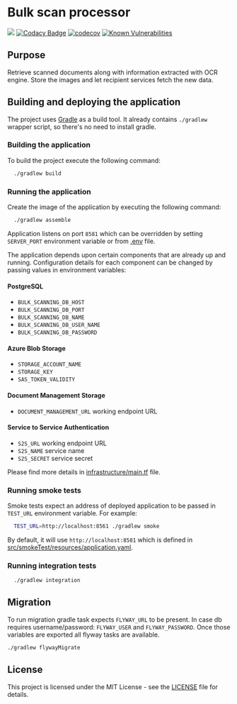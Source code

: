 # Bulk scan processor

![](https://github.com/hmcts/bulk-scan-processor/workflows/CI/badge.svg)
[![Codacy Badge](https://api.codacy.com/project/badge/Grade/958fd3d74a194a0f8b9529cbc012293e)](https://www.codacy.com/app/HMCTS/bulk-scan-processor)
[![codecov](https://codecov.io/gh/hmcts/bulk-scan-processor/branch/master/graph/badge.svg)](https://codecov.io/gh/hmcts/bulk-scan-processor)
[![Known Vulnerabilities](https://snyk.io/test/github/hmcts/bulk-scan-processor/badge.svg)](https://snyk.io/test/github/hmcts/bulk-scan-processor)

## Purpose

Retrieve scanned documents along with information extracted with OCR engine. Store the images and let recipient
services fetch the new data.

## Building and deploying the application

The project uses [Gradle](https://gradle.org) as a build tool. It already contains
`./gradlew` wrapper script, so there's no need to install gradle.

### Building the application

To build the project execute the following command:

```bash
  ./gradlew build
```

### Running the application

Create the image of the application by executing the following command:

```bash
  ./gradlew assemble
```

Application listens on port `8581` which can be overridden by setting `SERVER_PORT` environment variable or from [.env](/.env) file.

The application depends upon certain components that are already up and running.
Configuration details for each component can be changed by passing values in environment variables:

#### PostgreSQL
 * `BULK_SCANNING_DB_HOST`
 * `BULK_SCANNING_DB_PORT`
 * `BULK_SCANNING_DB_NAME`
 * `BULK_SCANNING_DB_USER_NAME`
 * `BULK_SCANNING_DB_PASSWORD`

#### Azure Blob Storage
 * `STORAGE_ACCOUNT_NAME`
 * `STORAGE_KEY`
 * `SAS_TOKEN_VALIDITY`

#### Document Management Storage
 * `DOCUMENT_MANAGEMENT_URL` working endpoint URL

#### Service to Service Authentication
 * `S2S_URL` working endpoint URL
 * `S2S_NAME` service name
 * `S2S_SECRET` service secret

Please find more details in [infrastructure/main.tf](/infrastructure/main.tf) file.

### Running smoke tests

Smoke tests expect an address of deployed application to be passed in `TEST_URL` environment variable. For example:

```bash
  TEST_URL=http://localhost:8561 ./gradlew smoke
```

By default, it will use `http://localhost:8581` which is defined in [src/smokeTest/resources/application.yaml](/src/smokeTest/resources/application.yaml).

### Running integration tests

```bash
  ./gradlew integration
```

## Migration

To run migration gradle task expects `FLYWAY_URL` to be present. In case db requires username/password: `FLYWAY_USER` and `FLYWAY_PASSWORD`. Once those variables are exported all flyway tasks are available.

```bash
./gradlew flywayMigrate
```

## License

This project is licensed under the MIT License - see the [LICENSE](LICENSE) file for details.
